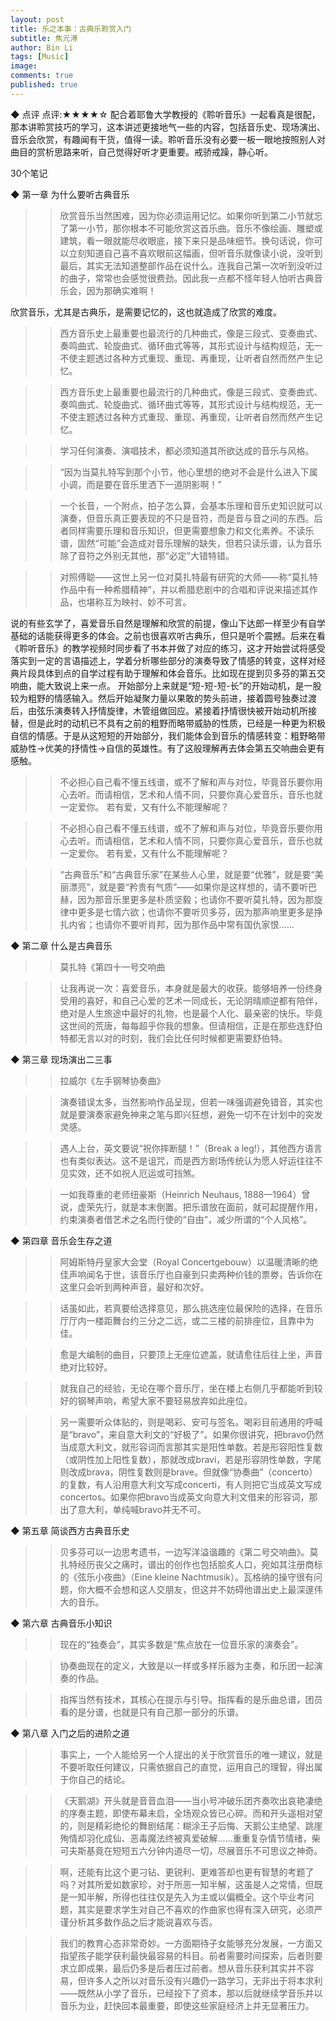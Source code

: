 ```yaml
---
layout: post
title: 乐之本事：古典乐聆赏入门
subtitle: 焦元溥
author: Bin Li
tags: [Music]
image: 
comments: true
published: true
---
```


◆ 点评
点评:★★★★☆
配合着耶鲁大学教授的《聆听音乐》一起看真是很配，那本讲聆赏技巧的学习，这本讲述更接地气一些的内容，包括音乐史、现场演出、音乐会欣赏，有趣闻有干货，值得一读。聆听音乐没有必要一板一眼地按照别人对曲目的赏析思路来听，自己觉得好听才更重要。戒骄戒躁，静心听。

30个笔记

◆ 第一章 为什么要听古典音乐

>> 欣赏音乐当然困难，因为你必须运用记忆。如果你听到第二小节就忘了第一小节，那你根本不可能欣赏这首乐曲。音乐不像绘画、雕塑或建筑，看一眼就能尽收眼底，接下来只是品味细节。换句话说，你可以立刻知道自己喜不喜欢眼前这幅画，但听音乐就像读小说，没听到最后，其实无法知道整部作品在说什么。连我自己第一次听到没听过的曲子，常常也会感觉很费劲。因此我一点都不怪年轻人怕听古典音乐会，因为那确实难啊！

欣赏音乐，尤其是古典乐，是需要记忆的，这也就造成了欣赏的难度。
>> 西方音乐史上最重要也最流行的几种曲式，像是三段式、变奏曲式、奏鸣曲式、轮旋曲式、循环曲式等等，其形式设计与结构规范，无一不使主题透过各种方式重现、重现、再重现，让听者自然而然产生记忆。

>> 西方音乐史上最重要也最流行的几种曲式，像是三段式、变奏曲式、奏鸣曲式、轮旋曲式、循环曲式等等，其形式设计与结构规范，无一不使主题透过各种方式重现、重现、再重现，让听者自然而然产生记忆。

>> 学习任何演奏、演唱技术，都必须知道其所欲达成的音乐与风格。

>> “因为当莫扎特写到那个小节，他心里想的绝对不会是什么进入下属小调，而是要在音乐里洒下一道阴影啊！”

>> 一个长音，一个附点，拍子怎么算，会基本乐理和音乐史知识就可以演奏，但音乐真正要表现的不只是音符，而是音与音之间的东西。后者同样需要乐理和音乐知识，但更需要想象力和文化素养。不读乐谱，固然“可能”会造成对音乐理解的缺失，但若只读乐谱，认为音乐除了音符之外别无其他，那“必定”大错特错。

>> 对照傅聪——这世上另一位对莫扎特最有研究的大师——称“莫扎特作品中有一种希腊精神”，并以希腊悲剧中的合唱和评说来描述其作品，也堪称互为映衬、妙不可言。

说的有些玄学了，喜爱音乐自然是理解和欣赏的前提，像山下达郎一样至少有自学基础的话能获得更多的体会。之前也很喜欢听古典乐，但只是听个震撼。后来在看《聆听音乐》的教学视频时同步看了书本并做了对应的练习，这才开始尝试将感受落实到一定的言语描述上，学着分析哪些部分的演奏导致了情感的转变，这样对经典片段具体到点的自学过程有助于理解和体会音乐。比如现在提到贝多芬的第五交响曲，能大致说上来一点。
开始部分上来就是“短-短-短-长”的开始动机，是一股较为粗野的情感输入。然后开始凝聚力量以果敢的势头前进，接着圆号独奏过渡后，由弦乐演奏转入抒情旋律，木管组做回应。紧接着抒情很快被开始动机所接替，但是此时的动机已不具有之前的粗野而略带威胁的性质，已经是一种更为积极自信的情感。于是从这短短的开始部分，我们能体会到音乐的情感转变：粗野略带威胁性->优美的抒情性->自信的英雄性。有了这般理解再去体会第五交响曲会更有感触。
>> 不必担心自己看不懂五线谱，或不了解和声与对位，毕竟音乐要你用心去听。而请相信，艺术和人情不同，只要你真心爱音乐，音乐也就一定爱你。
若有爱，又有什么不能理解呢？

>> 不必担心自己看不懂五线谱，或不了解和声与对位，毕竟音乐要你用心去听。而请相信，艺术和人情不同，只要你真心爱音乐，音乐也就一定爱你。
若有爱，又有什么不能理解呢？

>> “古典音乐”和“古典音乐家”在某些人心里，就是要“优雅”，就是要“美丽漂亮”，就是要“矜贵有气质”——如果你是这样想的，请不要听巴赫，因为那音乐里更多是朴质坚毅；也请你不要听莫扎特，因为那旋律中更多是七情六欲；也请你不要听贝多芬，因为那声响里更多是挣扎内省；也请你不要听肖邦，因为那作品中常有国仇家恨……


◆ 第二章 什么是古典音乐

>> 莫扎特《第四十一号交响曲

>> 让我再说一次：喜爱音乐，本身就是最大的收获。能够培养一份终身受用的喜好，和自己心爱的艺术一同成长，无论阴晴顺逆都有陪伴，绝对是人生旅途中最好的礼物，也是最个人化、最亲密的快乐。毕竟这世间的荒唐，每每超乎你我的想象。但请相信，正是在那些连舒伯特都无言以对的时刻，我们会比任何时候都更需要舒伯特。


◆ 第三章 现场演出二三事

>> 拉威尔《左手钢琴协奏曲》

>> 演奏错误太多，当然影响作品呈现，但若一味强调避免错音，其实也就是要演奏家避免神来之笔与即兴狂想，避免一切不在计划中的突发灵感。

>> 遇人上台，英文要说“祝你摔断腿！”（Break a leg!），其他西方语言也有类似表达。这不是诅咒，而是西方剧场传统认为愿人好运往往不见实效，还不如祝人厄运或可挡煞。

>> 一如我尊重的老师纽豪斯（Heinrich Neuhaus, 1888—1964）曾说，虚荣先行，就是本末倒置。把乐谱放在面前，就可起提醒作用，约束演奏者借艺术之名而行使的“自由”，减少所谓的“个人风格”。


◆ 第四章 音乐会生存之道

>> 阿姆斯特丹皇家大会堂（Royal Concertgebouw）以温暖清晰的绝佳声响闻名于世，该音乐厅也自豪到只卖两种价钱的票劵，告诉你在这里只会听到两种声音，最好和次好。

>> 话虽如此，若真要给选择意见，那么挑选座位最保险的选择，在音乐厅厅内一楼距舞台约三分之二远，或二三楼的前排座位，且靠中为佳。

>> 愈是大编制的曲目，只要顶上无座位遮盖，就请愈往后往上坐，声音绝对比较好。

>> 就我自己的经验，无论在哪个音乐厅，坐在楼上右侧几乎都能听到较好的钢琴声响，希望大家不要轻易放弃如此座位。

>> 另一需要听众体贴的，则是喝彩、安可与签名。喝彩目前通用的呼喊是“bravo”，来自意大利文的“好极了”。如果你很讲究，把bravo仍然当成意大利文，就形容词而言那其实是阳性单数。若是形容阳性复数（或阴性加上阳性复数），那就改成bravi，若是形容阴性单数，字尾则改成brava，阴性复数则是brave。但就像“协奏曲”（concerto）的复数，有人沿用意大利文写成concerti，有人则把它当成英文写成concertos。如果你把bravo当成英文向意大利文借来的形容词，那出了意大利，单纯喊bravo并无不可。


◆ 第五章 简谈西方古典音乐史

>> 贝多芬可以一边思考遗书，一边写洋溢谐趣的《第二号交响曲》。莫扎特经历丧父之痛时，谱出的创作也包括脍炙人口，宛如其注册商标的《弦乐小夜曲》（Eine kleine Nachtmusik）。瓦格纳的操守很有问题，你大概不会想和这人交朋友，但这并不妨碍他谱出史上最深邃伟大的音乐。


◆ 第六章 古典音乐小知识

>> 现在的“独奏会”，其实多数是“焦点放在一位音乐家的演奏会”。

>> 协奏曲现在的定义，大致是以一样或多样乐器为主奏，和乐团一起演奏的作品。

>> 指挥当然有技术，其核心在提示与引导。指挥看的是乐曲总谱，团员看的是分谱，也就是只有自己那一部分的乐谱。


◆ 第八章 入门之后的进阶之道

>> 事实上，一个人能给另一个人提出的关于欣赏音乐的唯一建议，就是不要听取任何建议，只需依据自己的直觉，运用自己的理智，得出属于你自己的结论。

>> 《天鹅湖》开头就是音音血泪——当小号冲破乐团齐奏吹出哀艳凄绝的序奏主题，即使布幕未启，全场观众皆已心碎。而和开头遥相对望的，则是精彩绝伦的舞剧结尾：糊涂王子后悔、天鹅公主绝望、跳崖殉情却羽化成仙、恶毒魔法终被真爱破解……重重复杂情节情绪，柴可夫斯基竟在短短五六分钟内道尽一切，尽展音乐不可思议之神奇。

>> 啊，还能有比这个更刁钻、更锐利、更难答却也更有智慧的考题了吗？对其所爱如数家珍，对于所恶一知半解，这虽是人之常情，但既是一知半解，所得也往往仅是先入为主或以偏概全。这个毕业考问题，其实是要求学生对自己不喜欢的作曲家也得有深入研究，必须严谨分析其多数作品之后才能说喜欢与否。

>> 我们的教育心态非常奇妙。一方面期待子女能够充分发展，一方面又指望孩子能学获利最快最容易的科目。前者需要时间探索，后者则要求立即成果，最后仍多是后者压过前者。想从音乐获利其实并不容易，但许多人之所以对音乐没有兴趣仍一路学习，无非出于将本求利——既然从小学了音乐，已经投下了资本，那以后就继续学音乐并以音乐为业，赶快回本最重要，即使这些家庭经济上并无显著压力。


